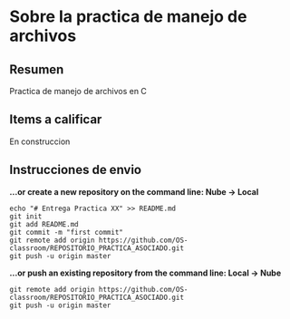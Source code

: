 # Sobre la practica de manejo de archivos

## Resumen
Practica de manejo de archivos en C

## Items a calificar
En construccion

## Instrucciones de envio

**…or create a new repository on the command line: Nube -> Local**
```
echo "# Entrega Practica XX" >> README.md
git init
git add README.md
git commit -m "first commit"
git remote add origin https://github.com/OS-classroom/REPOSITORIO_PRACTICA_ASOCIADO.git
git push -u origin master
```

**…or push an existing repository from the command line: Local -> Nube**
```
git remote add origin https://github.com/OS-classroom/REPOSITORIO_PRACTICA_ASOCIADO.git
git push -u origin master
```
